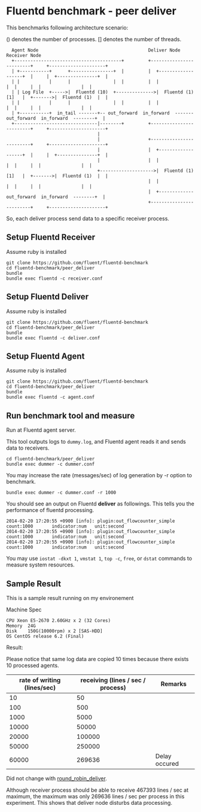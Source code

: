 # Fluentd benchmark - peer deliver

This benchmarks following architecture scenario:

() denotes the number of processes. [] denotes the number of threads.

```
  Agent Node                                         Deliver Node                    Receiver Node
  +----------------------------------------+         +-------------------------+     +---------------------+
  | +-----------+      +----------------+  |         |  +-------------------+  |     |  +---------------+  |
  | |           |      |                |  |         |  |                   |  |     |  |               |  |
  | | Log File  +----->|  Fluentd (10)  +-------------->|  Fluentd (1)[1]   |  +------->|  Fluentd (1)  |  |
  | |           |      |                |  |         |  |                   |  |     |  |               |  |
  | +-----------+  in_tail -------+-- out_forward  in_forward  ------- out_forward  in_forward  --------+  |
  +-------------------------------|--------+         +-------------------------+     +---------------------+
                                  |
                                  |                  +-------------------------+     +---------------------+   
                                  |                  |  +-------------------+  |     |  +---------------+  |
                                  |                  |  |                   |  |     |  |               |  |
                                  +-------------------->|  Fluentd (1)[1]   |  +------->|  Fluentd (1)  |  |
                                                     |  |                   |  |     |  |               |  |
                                                     |  +------------- out_forward  in_forward  --------+  |
                                                     +-------------------------+     +---------------------+
```

So, each deliver process send data to a specific receiver process. 

## Setup Fluentd Receiver

Assume ruby is installed

```
git clone https://github.com/fluent/fluentd-benchmark
cd fluentd-benchmark/peer_deliver
bundle
bundle exec fluentd -c receiver.conf
```

## Setup Fluentd Deliver

Assume ruby is installed

```
git clone https://github.com/fluent/fluentd-benchmark
cd fluentd-benchmark/peer_deliver
bundle
bundle exec fluentd -c deliver.conf
```

## Setup Fluentd Agent

Assume ruby is installed

```
git clone https://github.com/fluent/fluentd-benchmark
cd fluentd-benchmark/peer_deliver
bundle
bundle exec fluentd -c agent.conf
```

## Run benchmark tool and measure

Run at Fluentd agent server. 

This tool outputs logs to `dummy.log`, and Fluentd agent reads it and sends data to receivers. 

```
cd fluentd-benchmark/peer_deliver
bundle exec dummer -c dummer.conf
```

You may increase the rate (messages/sec) of log generation by -r option to benchmark. 

```
bundle exec dummer -c dummer.conf -r 1000
```

You should see an output on Fluentd **deliver** as followings. This tells you the performance of fluentd processing. 

```
2014-02-20 17:20:55 +0900 [info]: plugin:out_flowcounter_simple count:1000       indicator:num   unit:second
2014-02-20 17:20:55 +0900 [info]: plugin:out_flowcounter_simple count:1000       indicator:num   unit:second
2014-02-20 17:20:55 +0900 [info]: plugin:out_flowcounter_simple count:1000       indicator:num   unit:second
```

You may use `iostat -dkxt 1`, `vmstat 1`, `top -c`, `free`, or `dstat` commands to measure system resources. 

## Sample Result

This is a sample result running on my environement

Machine Spec

```
CPU Xeon E5-2670 2.60GHz x 2 (32 Cores)
Memory  24G
Disk    150G(10000rpm) x 2 [SAS-HDD]
OS CentOS release 6.2 (Final)
```

Result: 

Please notice that same log data are copied 10 times because there exists 10 processed agents.

| rate of writing (lines/sec) | receiving (lines / sec / process) | Remarks               |
|-----------------------------|-----------------------------------|-----------------------|
| 10                          | 50                                |                       |
| 100                         | 500                               |                       |
| 1000                        | 5000                              |                       |
| 10000                       | 50000                             |                       |
| 20000                       | 100000                            |                       |
| 50000                       | 250000                            |                       |
| 60000                       | 269636                            | Delay occured         |

Did not change with [round_robin_deliver](../round_robin_deliver). 

Although receiver process should be able to receive 467393 lines / sec at maximum,
the maximum was only 269636 lines / sec per process in this experiment. 
This shows that deliver node disturbs data processing. 

